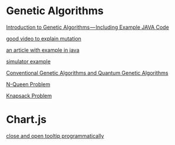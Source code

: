 # Genetic Algorithms

[Introduction to Genetic Algorithms — Including Example JAVA Code](https://towardsdatascience.com/introduction-to-genetic-algorithms-including-example-code-e396e98d8bf3 'towardsdatascience.com (Medium)')

[good video to explain mutation](https://youtu.be/XcinBPhgT7M)

[an article with example in java](http://www.theprojectspot.com/tutorial-post/creating-a-genetic-algorithm-for-beginners/3)

[simulator example](https://www.youtube.com/watch?v=XP8R0yzAbdo&t=509s)

[Conventional Genetic Algorithms and Quantum Genetic Algorithms](http://www.ccis2k.org/iajit/PDF/vol.9,no.3/2107-6.pdf)

[N-Queen Problem](https://www.geeksforgeeks.org/printing-solutions-n-queen-problem/)

[Knapsack Problem](https://en.wikipedia.org/wiki/Knapsack_problem#Quadratic_knapsack_problem)
[](https://www.researchgate.net/publication/220741219_Quantum_Genetic_Algorithms)

# Chart.js

[close and open tooltip programmatically](https://stackoverflow.com/questions/39283177/programmatically-open-and-close-chart-js-tooltip)
